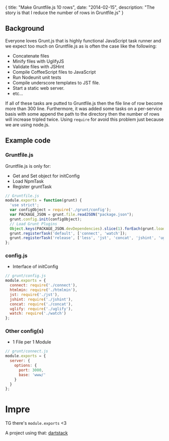 {
  title: "Make Gruntfile.js 10 rows",
  date:   "2014-02-15",
  description: "The story is that I reduce the number of rows in Gruntfile.js"
}
## Background
Everyone loves Grunt.js that is highly functional JavaScript task runner and we expect too much on Gruntfile.js as is often the case like the following:

+ Concatenate files
+ Minify files with UglifyJS
+ Validate files with JSHint
+ Compile CoffeeScript files to JavaScript
+ Run Nodeunit unit tests
+ Compile underscore templates to JST file.
+ Start a static web server.
+ etc...

If all of these tasks are putted to Gruntfile.js then the file line of row become more than 300 line. Furthermore, it was added some tasks on a per-service basis with some append the path to the directory then the number of rows will increase tripled twice.
Using `require` for avoid this problem just because we are using node.js.

## Example code
### Gruntfile.js
Gruntfile.js is only for:

+ Get and Set object for initConfig
+ Load NpmTask
+ Register gruntTask

```javascript
// Gruntfile.js
module.exports = function(grunt) {
  'use strict';
  var configObject = require('./grunt/config');
  var PACKAGE_JSON = grunt.file.readJSON("package.json");
  grunt.config.init(configObject);
  // Load Grunt Plugins
  Object.keys(PACKAGE_JSON.devDependencies).slice(1).forEach(grunt.loadNpmTasks);
  grunt.registerTask('default', ['connect', 'watch']);
  grunt.registerTask('release', ['less', 'jst', 'concat', 'jshint', 'uglify']);
};
```

### config.js
+ Interface of initConfig

```javascript
// grunt/config.js
module.exports = {
  connect: require('./connect'),
  htmlmin: require('./htmlmin'),
  jst: require('./jst'),
  jshint: require('./jshint'),
  concat: require('./concat'),
  uglify: require('./uglify'),
  watch: require('./watch')
};
```

### Other config(s)
+ 1 File per 1 Module

```javascript
// grunt/connect.js
module.exports = {
  server: {
    options: {
      port: 3000,
      base: 'www/'
    }
  }
};
```

# Impre
TG there's `module.exports` <3

A project using that: [dartstack](https://github.com/watilde/dartstack)
